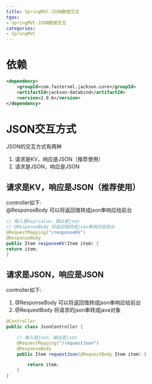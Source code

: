 ```yaml
---
title: SpringMVC-JSON数据交互
tgas: 
- SpringMVC-JSON数据交互
categories: 
- SpringMVC
---
```



# 依赖

```xml
<dependency>
	<groupId>com.fasterxml.jackson.core</groupId>
	<artifactId>jackson-databind</artifactId>
	<version>2.9.6</version>
</dependency>
```

# JSON交互方式

JSON的交互方式有两种
1. 请求是KV，响应是JSON（推荐使用）
2. 请求是JSON，响应是JSON

## 请求是KV，响应是JSON（推荐使用）

controller如下:  
@ResponseBody 可以将返回值转成json串响应给前台
```java
// 输入是key/value，输出是json
// @ResponseBody 将返回值转成json串响应给前台
@RequestMapping("/responseKV")
@ResponseBody
public Item responseKV(Item item) {
return item;
}
```

## 请求是JSON，响应是JSON

controller如下:
1. @ResponseBody 可以将返回值转成json串响应给前台
2. @RequestBody 将请求的json串转成java对象
```java
@Controller
public class JsonController {

	// 输入是json，输出是json
	@RequestMapping("/requestJson")
    @ResponseBody
	public Item requestJson(@RequestBody Item item) {

		return item;
	}
}
```